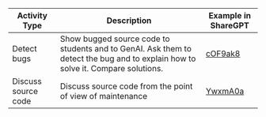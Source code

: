 | Activity Type            | Description                                                                                                               | Example in ShareGPT                            |
|--------------------------|---------------------------------------------------------------------------------------------------------------------------|------------------------------------------------|
| Detect bugs              | Show bugged source code to students and to GenAI. Ask them to detect the bug and to explain how to solve it. Compare solutions.  | [cOF9ak8](https://sharegpt.com/c/cOF9ak8)    |
| Discuss source code      | Discuss source code from the point of view of maintenance                                                                 | [YwxmA0a](https://sharegpt.com/c/YwxmA0a)            |
